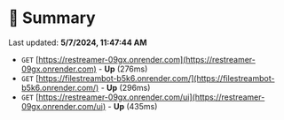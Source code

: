 # 📖 Summary
Last updated: **5/7/2024, 11:47:44 AM**

- `GET` [https://restreamer-09gx.onrender.com](https://restreamer-09gx.onrender.com) - **Up** (276ms)
- `GET` [https://filestreambot-b5k6.onrender.com/](https://filestreambot-b5k6.onrender.com/) - **Up** (296ms)
- `GET` [https://restreamer-09gx.onrender.com/ui](https://restreamer-09gx.onrender.com/ui) - **Up** (435ms)
